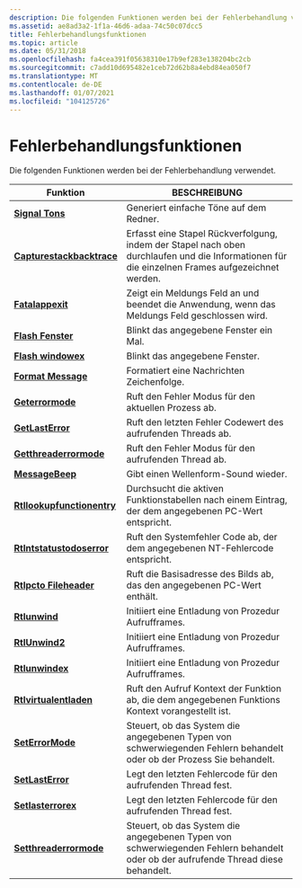 ```yaml
---
description: Die folgenden Funktionen werden bei der Fehlerbehandlung verwendet.
ms.assetid: ae8ad3a2-1f1a-46d6-adaa-74c50c07dcc5
title: Fehlerbehandlungsfunktionen
ms.topic: article
ms.date: 05/31/2018
ms.openlocfilehash: fa4cea391f05638310e17b9ef283e138204bc2cb
ms.sourcegitcommit: c7add10d695482e1ceb72d62b8a4ebd84ea050f7
ms.translationtype: MT
ms.contentlocale: de-DE
ms.lasthandoff: 01/07/2021
ms.locfileid: "104125726"
---
```

# <a name="error-handling-functions"></a>Fehlerbehandlungsfunktionen

Die folgenden Funktionen werden bei der Fehlerbehandlung verwendet.



| Funktion                                                 | BESCHREIBUNG                                                                                                                   |
|----------------------------------------------------------|-------------------------------------------------------------------------------------------------------------------------------|
| [**Signal Tons**](/windows/win32/api/utilapiset/nf-utilapiset-beep)                                     | Generiert einfache Töne auf dem Redner.                                                                                        |
| [**Capturestackbacktrace**](/previous-versions/windows/desktop/legacy/bb204633(v=vs.85))   | Erfasst eine Stapel Rückverfolgung, indem der Stapel nach oben durchlaufen und die Informationen für die einzelnen Frames aufgezeichnet werden.                             |
| [**Fatalappexit**](/windows/win32/api/errhandlingapi/nf-errhandlingapi-fatalappexita)                     | Zeigt ein Meldungs Feld an und beendet die Anwendung, wenn das Meldungs Feld geschlossen wird.                                         |
| [**Flash Fenster**](/windows/desktop/api/Winuser/nf-winuser-flashwindow)                       | Blinkt das angegebene Fenster ein Mal.                                                                                        |
| [**Flash windowex**](/windows/desktop/api/Winuser/nf-winuser-flashwindowex)                   | Blinkt das angegebene Fenster.                                                                                                 |
| [**Format Message**](/windows/desktop/api/WinBase/nf-winbase-formatmessage)                   | Formatiert eine Nachrichten Zeichenfolge.                                                                                                     |
| [**Geterrormode**](/windows/win32/api/errhandlingapi/nf-errhandlingapi-geterrormode)                     | Ruft den Fehler Modus für den aktuellen Prozess ab.                                                                             |
| [**GetLastError**](/windows/win32/api/errhandlingapi/nf-errhandlingapi-getlasterror)                     | Ruft den letzten Fehler Codewert des aufrufenden Threads ab.                                                                         |
| [**Getthreaderrormode**](/windows/win32/api/errhandlingapi/nf-errhandlingapi-getthreaderrormode)         | Ruft den Fehler Modus für den aufrufenden Thread ab.                                                                              |
| [**MessageBeep**](/windows/desktop/api/WinUser/nf-winuser-messagebeep)                       | Gibt einen Wellenform-Sound wieder.                                                                                                       |
| [**Rtllookupfunctionentry**](/windows/desktop/api/WinNT/nf-winnt-rtllookupfunctionentry) | Durchsucht die aktiven Funktionstabellen nach einem Eintrag, der dem angegebenen PC-Wert entspricht.                                  |
| [**Rtlntstatustodoserror**](/windows/desktop/api/Winternl/nf-winternl-rtlntstatustodoserror)   | Ruft den Systemfehler Code ab, der dem angegebenen NT-Fehlercode entspricht.                                              |
| [**Rtlpcto Fileheader**](/windows/desktop/api/WinNT/nf-winnt-rtlpctofileheader)           | Ruft die Basisadresse des Bilds ab, das den angegebenen PC-Wert enthält.                                                 |
| [**Rtlunwind**](/windows/desktop/api/WinNT/nf-winnt-rtlunwind)                           | Initiiert eine Entladung von Prozedur Aufrufframes.                                                                                 |
| [**RtlUnwind2**](/windows/desktop/api/WinNT/nf-winnt-rtlunwind2)                         | Initiiert eine Entladung von Prozedur Aufrufframes.                                                                                 |
| [**Rtlunwindex**](/windows/desktop/api/WinNT/nf-winnt-rtlunwindex)                       | Initiiert eine Entladung von Prozedur Aufrufframes.                                                                                 |
| [**Rtlvirtualentladen**](/windows/desktop/api/WinNT/nf-winnt-rtlvirtualunwind)             | Ruft den Aufruf Kontext der Funktion ab, die dem angegebenen Funktions Kontext vorangestellt ist.                                |
| [**SetErrorMode**](/windows/win32/api/errhandlingapi/nf-errhandlingapi-seterrormode)                     | Steuert, ob das System die angegebenen Typen von schwerwiegenden Fehlern behandelt oder ob der Prozess Sie behandelt.       |
| [**SetLastError**](/windows/win32/api/errhandlingapi/nf-errhandlingapi-setlasterror)                     | Legt den letzten Fehlercode für den aufrufenden Thread fest.                                                                              |
| [**Setlasterrorex**](/windows/desktop/api/Winuser/nf-winuser-setlasterrorex)                 | Legt den letzten Fehlercode für den aufrufenden Thread fest.                                                                              |
| [**Setthreaderrormode**](/windows/win32/api/errhandlingapi/nf-errhandlingapi-setthreaderrormode)         | Steuert, ob das System die angegebenen Typen von schwerwiegenden Fehlern behandelt oder ob der aufrufende Thread diese behandelt. |



 

 

 
